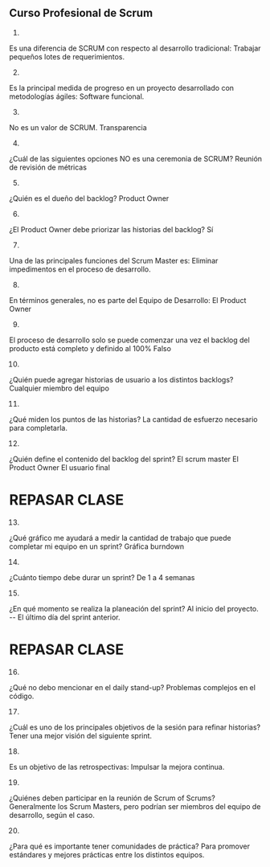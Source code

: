 ## Curso Profesional de Scrum

1.
Es una diferencia de SCRUM con respecto al desarrollo tradicional:
Trabajar pequeños lotes de requerimientos.

2.
Es la principal medida de progreso en un proyecto desarrollado con metodologías ágiles:
Software funcional.

3.
No es un valor de SCRUM.
Transparencia

4.
¿Cuál de las siguientes opciones NO es una ceremonia de SCRUM?
Reunión de revisión de métricas

5.
¿Quién es el dueño del backlog?
Product Owner

6.
¿El Product Owner debe priorizar las historias del backlog?
Sí

7.
Una de las principales funciones del Scrum Master es:
Eliminar impedimentos en el proceso de desarrollo.

8.
En términos generales, no es parte del Equipo de Desarrollo:
El Product Owner

9.
El proceso de desarrollo solo se puede comenzar una vez el backlog del producto está completo y definido al 100%
Falso

10.
¿Quién puede agregar historias de usuario a los distintos backlogs?
Cualquier miembro del equipo

11.
¿Qué miden los puntos de las historias?
La cantidad de esfuerzo necesario para completarla.

12.
¿Quién define el contenido del backlog del sprint?
El scrum master 
El Product Owner
El usuario final
# REPASAR CLASE

13.
¿Qué gráfico me ayudará a medir la cantidad de trabajo que puede completar mi equipo en un sprint?
 Gráfica burndown


14.
¿Cuánto tiempo debe durar un sprint?
De 1 a 4 semanas

15.
¿En qué momento se realiza la planeación del sprint?
Al inicio del proyecto. -- El último día del sprint anterior.
# REPASAR CLASE

16.
¿Qué no debo mencionar en el daily stand-up?
Problemas complejos en el código.

17.
¿Cuál es uno de los principales objetivos de la sesión para refinar historias?
Tener una mejor visión del siguiente sprint.

18.
Es un objetivo de las retrospectivas:
Impulsar la mejora continua.

19.
¿Quiénes deben participar en la reunión de Scrum of Scrums?
Generalmente los Scrum Masters, pero podrían ser miembros del equipo de desarrollo, según el caso.

20.
¿Para qué es importante tener comunidades de práctica?
Para promover estándares y mejores prácticas entre los distintos equipos.